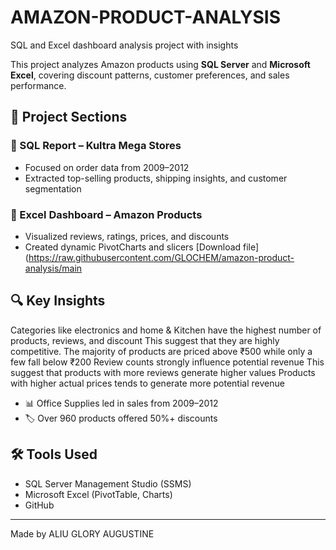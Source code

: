 # AMAZON-PRODUCT-ANALYSIS
SQL and Excel dashboard analysis project with insights

This project analyzes Amazon products using **SQL Server** and **Microsoft Excel**, covering discount patterns, customer preferences, and sales performance.

## 📁 Project Sections

### 🔹 SQL Report – Kultra Mega Stores
- Focused on order data from 2009–2012
- Extracted top-selling products, shipping insights, and customer segmentation

### 🔹 Excel Dashboard – Amazon Products
- Visualized reviews, ratings, prices, and discounts
- Created dynamic PivotCharts and slicers
[Download file] (https://raw.githubusercontent.com/GLOCHEM/amazon-product-analysis/main
## 🔍 Key Insights
Categories like electronics and home & Kitchen have the highest number of products, reviews, and discount
This suggest that they are highly competitive. 
The majority of products are priced above ₹500 while only a few fall below 
₹200
Review counts strongly influence potential revenue
This suggest that products with more reviews generate higher values
Products with higher actual prices tends to generate more potential revenue 
- 📊 Office Supplies led in sales from 2009–2012
- 🏷️ Over 960 products offered 50%+ discounts

## 🛠 Tools Used

- SQL Server Management Studio (SSMS)
- Microsoft Excel (PivotTable, Charts)
- GitHub

---

Made by ALIU GLORY AUGUSTINE

